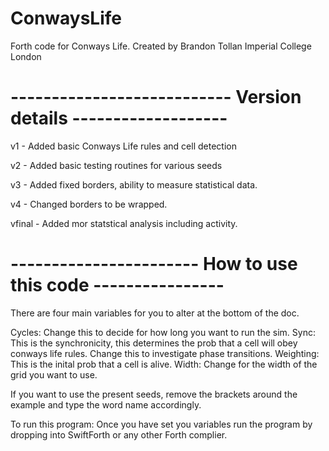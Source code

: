 # ConwaysLife
Forth code for Conways Life.
Created by Brandon Tollan Imperial College London

# --------------------------- Version details -------------------

v1 - Added basic Conways Life rules and cell detection

v2 - Added basic testing routines for various seeds

v3 - Added fixed borders, ability to measure statistical data.

v4 - Changed borders to be wrapped.

vfinal - Added mor statstical analysis including activity.

# ----------------------- How to use this code ----------------

There are four main variables for you to alter at the bottom of the doc.

Cycles: Change this to decide for how long you want to run the sim.
Sync: This is the synchronicity, this determines the prob that a cell will obey conways life rules. Change this to investigate phase transitions.
Weighting: This is the inital prob that a cell is alive.
Width: Change for the width of the grid you want to use.

If you want to use the present seeds, remove the brackets around the example and type the word name accordingly.

To run this program: Once you have set you variables run the program by dropping into SwiftForth or any other Forth complier. 
